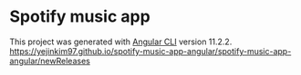 # Spotify music app

This project was generated with [Angular CLI](https://github.com/angular/angular-cli) version 11.2.2.
https://yejinkim97.github.io/spotify-music-app-angular/spotify-music-app-angular/newReleases
